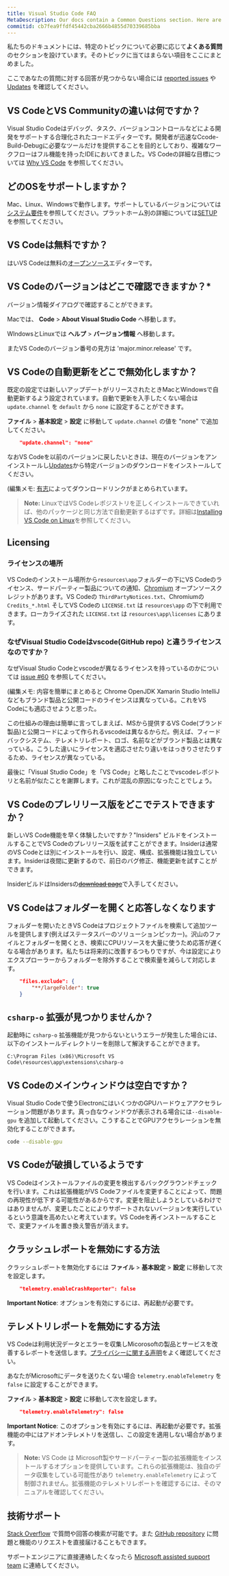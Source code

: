 ```yaml
---
title: Visual Studio Code FAQ
MetaDescription: Our docs contain a Common Questions section. Here are items that don't fit in the other topics.
commitid: cb7fea9ffdf45442cba2666b4855d70339685bba
---
```


私たちのドキュメントには、特定のトピックについて必要に応じて**よくある質問**のセクションを設けています。そのトピックに当てはまらない項目をここにまとめました。

ここであなたの質問に対する回答が見つからない場合には [reported issues](https://github.com/microsoft/vscode/issues) や [Updates](/updates) を確認してください。

## VS CodeとVS Communityの違いは何ですか？

Visual Studio Codeはデバッグ、タスク、バージョンコントロールなどによる開発をサポートする合理化されたコードエディターです。開発者が迅速なCcode-Build-Debugに必要なツールだけを提供することを目的としており、複雑なワークフローはフル機能を持ったIDEにおいてきました。VS Codeの詳細な目標については [Why VS Code](/docs/getstarted/whyvscode.md) を参照してください。

## どのOSをサポートしますか？

Mac、Linux、Windowsで動作します。サポートしているバージョンについては[システム要件](/docs/supporting/requirements.html)を参照してください。プラットホーム別の詳細については[SETUP](/docs/setup/setup-overview.html)を参照してください。

## VS Codeは無料ですか？

はいVS Codeは無料の[オープンソース](https://github.com/microsoft/vscode)エディターです。

##  VS Codeのバージョンはどこで確認できますか？*

バージョン情報ダイアログで確認することができます。

Macでは、 **Code** > **About Visual Studio Code** へ移動します。

WIndowsとLinuxでは **ヘルプ** > **バージョン情報** へ移動します。

またVS Codeのバージョン番号の見方は 'major.minor.release' です。

## VS Codeの自動更新をどこで無効化しますか？

既定の設定では新しいアップデートがリリースされたときMacとWindowsで自動更新するよう設定されています。自動で更新を入手したくない場合は `update.channel` を `default` から `none` に設定することができます。

**ファイル** > **基本設定** > **設定** に移動して `update.channel` の値を "none" で追加してください。

```json
    "update.channel": "none"
```

なおVS Codeを以前のバージョンに戻したいときは、現在のバージョンをアンインストールし[Updates](/updates)から特定バージョンのダウンロードをインストールしてください。

(編集メモ: [有志](https://github.com/satokaz/tips/blob/master/vscode/Previous-Releases.md)によってダウンロードリンクがまとめられています。

>**Note:** LinuxではVS Codeレポジストリを正しくインストールできていれば、他のパッケージと同じ方法で自動更新するはずです。詳細は[Installing VS Code on Linux](/docs/setup/linux.md#updates)を参照してください。

## Licensing

### ライセンスの場所

VS Codeのインストール場所から`resources\app`フォルダーの下にVS Codeのライセンス、サードパーティー製品についての通知、[Chromium](https://www.chromium.org) オープンソースクレジットがあります。VS Codeの `ThirdPartyNotices.txt`、Chromiumの `Credits_*.html` そしてVS Codeの  `LICENSE.txt` は `resources\app` の下で利用できます。ローカライズされた `LICENSE.txt` は `resources\app\licenses` にあります。

### なぜVisual Studio Codeはvscode(GitHub repo) と違うライセンスなのですか？

なぜVisual Studio Codeとvscodeが異なるライセンスを持っているのかについては  [issue #60](https://github.com/Microsoft/vscode/issues/60#issuecomment-161792005) を参照してください。

(編集メモ: 内容を簡単にまとめると
Chrome OpenJDK Xamarin Studio IntelliJなどもブランド製品と公開コードのライセンスは異なっている。これをVS Codeにも適応させようと思った。

この仕組みの理由は簡単に言ってしまえば、MSから提供するVS Code(ブランド製品)と公開コードによって作られるvscodeは異なるからだ。例えば、フィードバックシステム、テレメトリレポート、ロゴ、名前などがブランド製品とは異なっている。こうした違いにライセンスを適応させたり違いをはっきりさせたりするため、ライセンスが異なっている。

最後に「Visual Studio Code」を「VS Code」と略したことでvscodeレポジトリと名前が似たことを謝罪します。これが混乱の原因になったことでしょう。

## VS Codeのプレリリース版をどこでテストできますか？

新しいVS Code機能を早く体験したいですか？"Insiders" ビルドをインストールすることでVS Codeのプレリリース版を試すことができます。Insiderは通常のVS Codeとは別にインストールを行い、設定、構成、拡張機能は独立しています。Insiderは夜間に更新するので、前日のバグ修正、機能更新を試すことができます。

InsiderビルドはInsidersの~~[download page](/insiders)~~で入手してください。

## VS Codeはフォルダーを開くと応答しなくなります

フォルダーを開いたときVS Codeはプロジェクトファイルを検索して追加ツールを提供します(例えばステータスバーのソリューションピッカー)。沢山のファイルとフォルダーを開くとき、検索にCPUリソースを大量に使うため応答が遅くなる場合があります。私たちは将来的に改善するつもりですが、今は設定によりエクスプローラーからフォルダーを除外することで検索量を減らして対応します。

```json
    "files.exclude": {
        "**/largeFolder": true
    }
```

## `csharp-o` 拡張が見つかりませんか？

起動時に `csharp-o` 拡張機能が見つからないというエラーが発生した場合には、以下のインストールディレクトリーを削除して解決することができます。

```
C:\Program Files (x86)\Microsoft VS Code\resources\app\extensions\csharp-o
```

## VS Codeのメインウィンドウは空白ですか？

Visual Studio Codeで使うElectronにはいくつかのGPUハードウェアアクセラレーション問題があります。真っ白なウィンドウが表示される場合には`--disable-gpu` を追加して起動してください。こうすることでGPUアクセラレーションを無効化することができます。

```bash
code --disable-gpu
```

## VS Codeが破損しているようです

VS Codeはインストールファイルの変更を検出するバックグラウンドチェックを行います。これは拡張機能がVS Codeファイルを変更することによって、問題の再現性が低下する可能性があるからです。変更を阻止しようとしているわけではありませんが、変更したことによりサポートされないバージョンを実行しているという意識を高めたいと考えています。VS Codeを再インストールすることで、変更ファイルを置き換え警告が消えます。

## クラッシュレポートを無効にする方法

クラッシュレポートを無効化するには **ファイル** > **基本設定** > **設定** に移動して次を設定します。

```json
    "telemetry.enableCrashReporter": false
```

**Important Notice**: オプションを有効にするには、再起動が必要です。

## テレメトリレポートを無効にする方法

VS Codeは利用状況データとエラーを収集しMicorosoftの製品とサービスを改善するレポートを送信します。[プライバシーに関する声明](https://go.microsoft.com/fwlink/?LinkID=528096&clcid=0x409)をよく確認してください。

あなたがMicrosoftにデータを送りたくない場合 `telemetry.enableTelemetry` を `false` に設定することができます。

**ファイル** > **基本設定** > **設定** に移動して次を設定します。

```json
    "telemetry.enableTelemetry": false
```

**Important Notice**: このオプションを有効にするには、再起動が必要です。拡張機能の中にはアドオンテレメトリを送信し、この設定を適用しない場合があります。

>**Note:** VS Code は Microsoft製やサードパーティー製の拡張機能をインストールするオプションを提供しています。これらの拡張機能は、独自のデータ収集をしている可能性があり `telemetry.enableTelemetry` によって制御されません。拡張機能のテレメトリレポートを確認するには、そのマニュアルを確認してください。

## 技術サポート

[Stack Overflow](https://stackoverflow.com/questions/tagged/vscode) で質問や回答の検索が可能です。また [GitHub repository](https://github.com/Microsoft/vscode/blob/master/CONTRIBUTING.md) に問題と機能のリクエストを直接届けることもできます。

サポートエンジニアに直接連絡したくなったら [Microsoft assisted support team](https://support.microsoft.com/en-us/assistedsupportproducts) に連絡してください。

